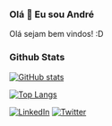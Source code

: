 ### Olá 👋 Eu sou André

<div>
 <p>
Olá sejam bem vindos! :D
</p>
</div>

### Github Stats

[![GitHub stats](https://github-readme-stats.vercel.app/api?username=andretecco&theme=github_dark&show_icons=true)](https://github.com/anuraghazra/github-readme-stats)

[![Top Langs](https://github-readme-stats-sigma-five.vercel.app/api/top-langs/?username=andretecco&theme=github_dark)](https://github.com/andretecco/github-readme-stats)

<p align="left">
<a href="https://www.linkedin.com/in/andre-tecco/" target="_blank"><img alt="LinkedIn" src="https://img.shields.io/badge/LinkedIn-0077B5?style=for-the-badge&logo=linkedin&logoColor=white"></a>
<a href="https://twitter.com/andretecco" target="_blank"><img alt="Twitter" src="https://img.shields.io/badge/Twitter-1DA1F2?style=for-the-badge&logo=twitter&logoColor=white"></a>
</p>